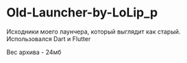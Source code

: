 # Old-Launcher-by-LoLip_p
Исходники моего лаунчера, который выглядит как старый.
Использовался Dart и Flutter

Вес архива - 24мб

